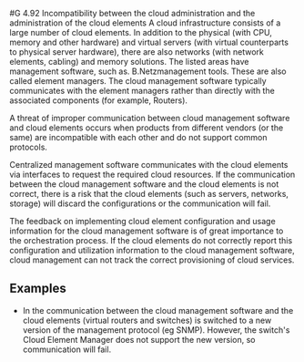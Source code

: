 #G 4.92 Incompatibility between the cloud administration and the administration of the cloud elements
A cloud infrastructure consists of a large number of cloud elements. In addition to the physical (with CPU, memory and other hardware) and virtual servers (with virtual counterparts to physical server hardware), there are also networks (with network elements, cabling) and memory solutions. The listed areas have management software, such as. B.Netzmanagement tools. These are also called element managers. The cloud management software typically communicates with the element managers rather than directly with the associated components (for example, Routers).

A threat of improper communication between cloud management software and cloud elements occurs when products from different vendors (or the same) are incompatible with each other and do not support common protocols.

Centralized management software communicates with the cloud elements via interfaces to request the required cloud resources. If the communication between the cloud management software and the cloud elements is not correct, there is a risk that the cloud elements (such as servers, networks, storage) will discard the configurations or the communication will fail.

The feedback on implementing cloud element configuration and usage information for the cloud management software is of great importance to the orchestration process. If the cloud elements do not correctly report this configuration and utilization information to the cloud management software, cloud management can not track the correct provisioning of cloud services.



## Examples 
* In the communication between the cloud management software and the cloud elements (virtual routers and switches) is switched to a new version of the management protocol (eg SNMP). However, the switch's Cloud Element Manager does not support the new version, so communication will fail.




